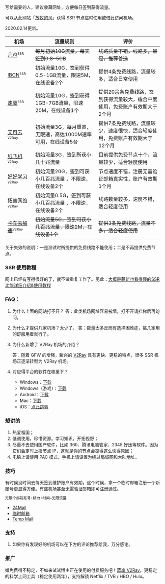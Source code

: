 
写给需要的人。建议收藏网址，方便每日签到获得流量。

可以从此网站「[放牧的风](https://www.youneed.win/free-ssr)」获得 SSR 节点临时使用或借此访问机场。

2020.02.14更新。

| 机场                                                         | 流量规则                                                     | 评价                                                         |
| ------------------------------------------------------------ | ------------------------------------------------------------ | ------------------------------------------------------------ |
| ~~[几鸡](https://github.com/NGC-HenryLee/NGC.SS.JJ/)~~<sup>`SSR`</sup> | ~~每月初始10G流量，每天签到0.8~5GB~~                         | ~~线路质量不错，线路多，量足，推荐首选~~                     |
| [IBCN](http://portal.ibcn.space/)<sup>`SSR`</sup>            | 初始流量10G，签到获得0.5-1GB流量，限速5M，在线设备2个        | 提供4条免费线路，流量较多，适合日常使用                      |
| [速鹰](https://suying777.com/)<sup>`SSR`</sup>               | 初始流量10G，签到获得1GB-7GB流量，限速20M，在线设备1个       | 提供20余条免费线路，签到获得流量较大，适合中度使用，免费账户有效期大于2个月 |
| [艾可云](https://www.v2aky.com/)<sup>`V2Ray`</sup>           | 初始流量3G，每月重置，无限速，高达1000M速率可用，在线设备5台 | 提供7条免费线路，流量较少，速度很快，适合轻度使用，免费账户有效期大于12个月 |
| [纸飞机](https://rt7.xyz/)<sup>`V2Ray`</sup>                 | 初始流量3G，签到所获小几十兆流量                             | 目前提供免费节点十个，流量较少，适合轻度使用                 |
| [好好学习](https://user.xupng.cn/)<sup>`V2Ray`</sup>         | 初始流量20G，签到可获小几百兆流量 ，不限速，在线设备2个      | 节点速度不错，注册无需验证邮箱真实性，账户有效期1个月        |
| [拓普网络](https://passr.top/)<sup>`V2Ray`</sup>             | 初始流量0.5G，签到可获小几百兆流量 ，不限速，在线设备2个     | 线路数量较多，速度不错，适合轻度使用                         |
| ~~[卡车云加速](http://www.kcssr.id/)~~<sup>`V2Ray`</sup>     | ~~初始流量5G，签到可获小几百兆流量，限速2M，在线设备1个~~    | ~~提供3条免费线路，流量不多，适合轻度使用~~                  |

关于失效的说明：一是测试时所提供的免费线路不能使用；二是不再提供免费节点。

### SSR 使用教程

网上已经有写得很好的了，就不做重复工作了。见此：[大概是萌新也看得懂的SSR功能详细介绍&使用教程](https://moe.best/tutorial/shadowsocksr.html)

### FAQ：

1. 为什么上面的网站打不开？
   答：此类机场网址容易被墙，打不开请挂梯后再访问。

2. 为什么才提供几家机场？太少了。
   答：数量太多反而有选择困难症，挑几家用的舒服用着就行了。

3. 为什么新增了 V2Ray 机场的介绍？

   答：随着 GFW 的增强，新兴的 [V2Ray](https://www.v2ray.com/)  具有更快、更稳的特点，很多 SSR 机场正逐渐转型为 V2Ray 机场。

4. 对应得平台的软件在哪里下？

   - Windows：[下载](https://cdn.jsdelivr.net/gh/liyunaini/Depot@master/ShadowsocksR/ssr-win.7z)
   - Windows（游戏）：[下载](https://cdn.jsdelivr.net/gh/liyunaini/Depot@master/ShadowsocksR/SSTap.7z)
   - Android：[下载](https://cdn.jsdelivr.net/gh/liyunaini/Depot@master/ShadowsocksR/ssr-android.apk)
   - Mac：[下载](https://cdn.jsdelivr.net/gh/liyunaini/Depot@master/ShadowsocksR/ssr-mac.dmg)
   - iOS：[点此跳转](https://i.shadowrocket.org/)

### 想讲的

1. 热爱祖国；
2. 低调使用，珍惜资源。学习知识，开拓视野；
3. 尽量不去使用国产软件，比如 360、腾讯电脑管家、2345 好压等软件。因为它们会定时上报节点 IP，这就是你的节点会凉得这么快得原因；
4. 电脑上请使用 PAC 模式，手机上请设置为绕过局域网和大陆地址。

### 技巧

有时候没时间去每天签到维护账户有效期，这个时候，拿一个临时邮箱注册一个新账号更显得方便。有些机场甚至无需验证邮箱即可注册通过。

```python
无限个邮箱账号+精力+时间=无限流量
```

- [24Mail](http://24mail.chacuo.net/)
- [临时邮箱](https://linshiyouxiang.net/)
- [Temp Mail](https://temp-mail.org/zh/)

### 支持

1. 如果你有发现好的机场可以在下方的评论推荐给我，万分感谢。

### 推广

嫌免费得不稳定，不如来试试博主正在使用的付费服务吧！[蓝岸 V2Ray](https://lananzhuanyongyaoqinglianjie002.xyz/aff.php?aff=719)，更稳定的科学上网工具（稳定使用两年），支持解锁 Netflix / TVB / HBO / Hulu。
<!--stackedit_data:
eyJwcm9wZXJ0aWVzIjoidGFnczogJ+acuuWcuixzc3InXG5leG
NlcnB0OiA+LVxuICDnsr7lv4PmjJHpgInkuoblhY3otLnpq5jp
gJ/nmoQgU1NSIOacuuWcuu+8jOenkeWtpuS4iue9ke+8jOWumu
aXtuabtOaWsOWPr+eUqOeahOacuuWcuuacjeWKoeOAguWmguae
nOS9oOacieWPkeeOsOWlveeahOacuuWcuuWPr+S7peWcqOS4i+
aWueeahOivhOiuuuaOqOiNkOe7meaIke+8jOS4h+WIhuaEn+iw
ouOAgueUteiEkeS4iuivt+S9v+eUqCBQQUNcbiAg5qih5byP77
yM5omL5py65LiK6K+36K6+572u5Li657uV6L+H5bGA5Z+f572R
5ZKM5aSn6ZmG5Zyw5Z2A44CC5bC96YeP5LiN5Y675L2/55So5Z
u95Lqn6L2v5Lu244CCXG5leHRlbnNpb25zOlxuICBwcmVzZXQ6
IGdmbVxuIiwiaGlzdG9yeSI6WzEzOTQwODU2MTUsODY3ODc2Mj
k0XX0=
-->